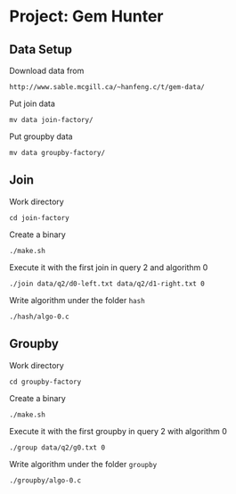 # Project: Gem Hunter

## Data Setup

Download data from

    http://www.sable.mcgill.ca/~hanfeng.c/t/gem-data/

Put join data

    mv data join-factory/

Put groupby data

    mv data groupby-factory/


## Join

Work directory

    cd join-factory

Create a binary

    ./make.sh

Execute it with the first join in query 2 and algorithm 0

    ./join data/q2/d0-left.txt data/q2/d1-right.txt 0

Write algorithm under the folder `hash`

    ./hash/algo-0.c


## Groupby

Work directory

    cd groupby-factory

Create a binary

    ./make.sh

Execute it with the first groupby in query 2 with algorithm 0

    ./group data/q2/g0.txt 0

Write algorithm under the folder `groupby`

    ./groupby/algo-0.c




